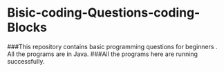 # Bisic-coding-Questions-coding-Blocks
###This repository contains basic programming questions for beginners . All the programs are in Java.
###All the programs here are running successfully.
